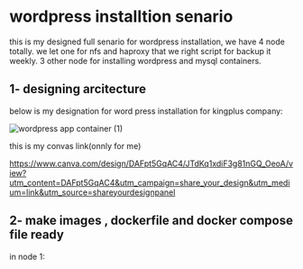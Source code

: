 
# wordpress installtion senario


this is my designed full senario for wordpress installation, we have 4 node totally. we let one for nfs and haproxy that we right script for backup it weekly. 3 other node for installing wordpress and mysql containers.


## 1- designing arcitecture

below is my designation for word press installation for kingplus company:


![wordpress app container (1)](https://github.com/zizitizi/my-devops-Roadmap/assets/123273835/3625c511-a5e8-415d-81e7-2a045a3b5a56)



this is my convas link(onnly for me)

https://www.canva.com/design/DAFpt5GqAC4/JTdKq1xdiF3g81nGQ_OeoA/view?utm_content=DAFpt5GqAC4&utm_campaign=share_your_design&utm_medium=link&utm_source=shareyourdesignpanel

## 2- make images , dockerfile and docker compose file ready

in node 1:








